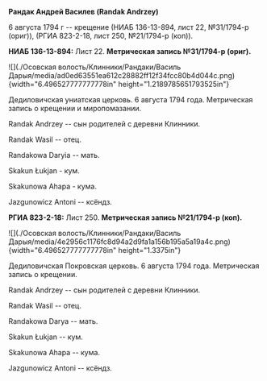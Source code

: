 **Рандак Андрей Василев (Randak Andrzey)**

6 августа 1794 г -- крещение (НИАБ 136-13-894, лист 22, №31/1794-р
(ориг)), (РГИА 823-2-18, лист 250, №21/1794-р (коп)).

**НИАБ 136-13-894:** Лист 22. **Метрическая запись №31/1794-р (ориг).**

![](./Осовская волость/Клинники/Рандаки/Василь Дарыя/media/ad0ed63551ea612c28882ff12f34fcc80b4d044c.png){width="6.496527777777778in"
height="1.2189785651793525in"}

Дедиловичская униатская церковь. 6 августа 1794 года. Метрическая запись
о крещении и миропомазании.

Randak Andrzey -- сын родителей с деревни Клинники.

Randak Wasil -- отец.

Randakowa Daryia -- мать.

Skakun Łukjan - кум.

Skakunowa Ahapa - кума.

Jazgunowicz Antoni -- ксёндз.

**РГИА 823-2-18:** Лист 250. **Метрическая запись №21/1794-р (коп).**

![](./Осовская волость/Клинники/Рандаки/Василь Дарыя/media/4e2956c1176fc8d94a2d9fa1a156b195a5a19a4c.png){width="6.496527777777778in"
height="1.3375in"}

Дедиловичская Покровская церковь. 6 августа 1794 года. Метрическая
запись о крещении.

Randak Andrzey -- сын родителей с деревни Клинники.

Randak Wasil -- отец.

Randakowa Darya -- мать.

Skakun Łukjan -- кум.

Skakunowa Ahapa -- кума.

Jazgunowicz Antoni -- ксёндз.
